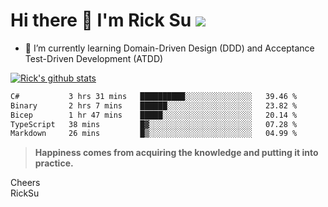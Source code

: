 # Hi there 👋 I'm Rick Su ![](https://komarev.com/ghpvc/?username=ricksu978)
<!--
**ricksu978/ricksu978** is a ✨ _special_ ✨ repository because its `README.md` (this file) appears on your GitHub profile.

Here are some ideas to get you started:

- 🔭 I’m currently working on ...
-->
- 🌱 I’m currently learning Domain-Driven Design (DDD) and Acceptance Test-Driven Development (ATDD)
<!--
- 👯 I’m looking to collaborate on ...
- 🤔 I’m looking for help with ...
- 💬 Ask me about ...
- 📫 How to reach me: ...
- 😄 Pronouns: ...
- ⚡ Fun fact: ...
-->
[![Rick's github stats](https://github-readme-stats.vercel.app/api?username=ricksu978&theme=dark)](https://github.com/ricksu978/ricksu978)

<!--START_SECTION:waka-->

```txt
C#           3 hrs 31 mins   ██████████░░░░░░░░░░░░░░░   39.46 %
Binary       2 hrs 7 mins    ██████░░░░░░░░░░░░░░░░░░░   23.82 %
Bicep        1 hr 47 mins    █████░░░░░░░░░░░░░░░░░░░░   20.14 %
TypeScript   38 mins         █▓░░░░░░░░░░░░░░░░░░░░░░░   07.28 %
Markdown     26 mins         █▒░░░░░░░░░░░░░░░░░░░░░░░   04.99 %
```

<!--END_SECTION:waka-->

> **Happiness comes from acquiring the knowledge and putting it into practice.**

Cheers  
RickSu 
